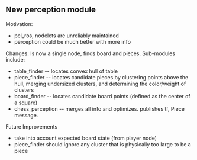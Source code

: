 ## New perception module

Motivation:
 * pcl_ros, nodelets are unreliably maintained
 * perception could be much better with more info

Changes:
Is now a single node, finds board and pieces. Sub-modules include:
   * table_finder -- locates convex hull of table
   * piece_finder -- locates candidate pieces by clustering points above the hull, merging undersized clusters, and determining the color/weight of clusters
   * board_finder -- locates candidate board points (defined as the center of a square)
   * chess_perception -- merges all info and optimizes. publishes tf, Piece message.

Future Improvements
 * take into account expected board state (from player node)
 * piece_finder should ignore any cluster that is physically too large to be a piece
